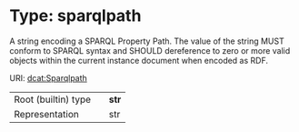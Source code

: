 
# Type: sparqlpath

A string encoding a SPARQL Property Path. The value of the string MUST conform to SPARQL syntax and SHOULD dereference to zero or more valid objects within the current instance document when encoded as RDF.

URI: [dcat:Sparqlpath](http://www.w3.org/ns/dcat#Sparqlpath)

|  |  |  |
| --- | --- | --- |
| Root (builtin) type | | **str** |
| Representation | | str |
